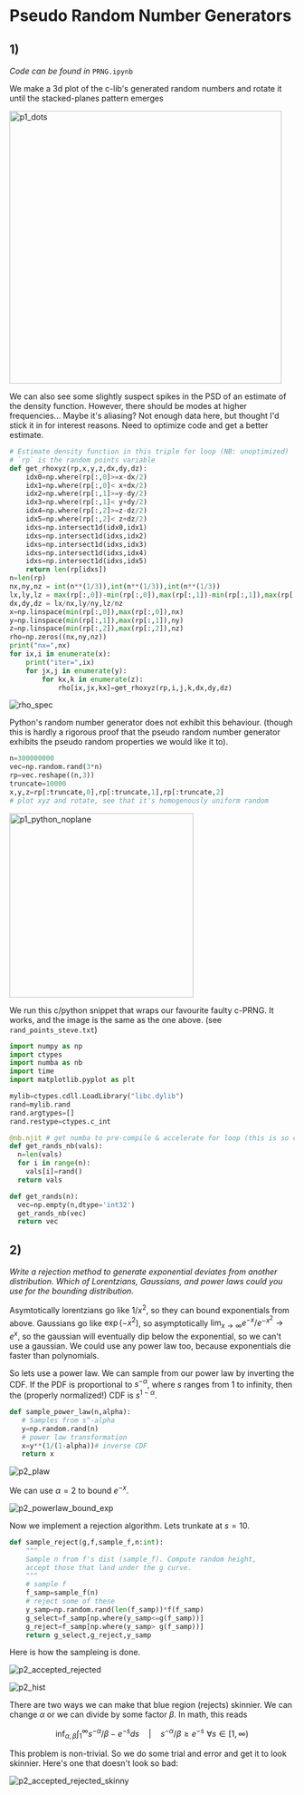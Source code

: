 # Pseudo Random Number Generators

## 1)
*Code can be found in* `PRNG.ipynb`

We make a 3d plot of the c-lib's generated random numbers and rotate it until the stacked-planes pattern emerges

<img width="481" alt="p1_dots" src="https://user-images.githubusercontent.com/21654151/202530204-854430b9-8824-404f-907c-57a5371335e7.png">

We can also see some slightly suspect spikes in the PSD of an estimate of the density function. However, there should be modes at higher frequencies... Maybe it's aliasing? Not enough data here, but thought I'd stick it in for interest reasons. Need to optimize code and get a better estimate. 

```python
# Estimate density function in this triple for loop (NB: unoptimized)
# `rp` is the random points variable
def get_rhoxyz(rp,x,y,z,dx,dy,dz):
    idx0=np.where(rp[:,0]>=x-dx/2)
    idx1=np.where(rp[:,0]< x+dx/2)
    idx2=np.where(rp[:,1]>=y-dy/2)
    idx3=np.where(rp[:,1]< y+dy/2)
    idx4=np.where(rp[:,2]>=z-dz/2)
    idx5=np.where(rp[:,2]< z+dz/2)
    idxs=np.intersect1d(idx0,idx1)
    idxs=np.intersect1d(idxs,idx2)
    idxs=np.intersect1d(idxs,idx3)
    idxs=np.intersect1d(idxs,idx4)
    idxs=np.intersect1d(idxs,idx5)
    return len(rp[idxs])
n=len(rp)
nx,ny,nz = int(n**(1/3)),int(n**(1/3)),int(n**(1/3))
lx,ly,lz = max(rp[:,0])-min(rp[:,0]),max(rp[:,1])-min(rp[:,1]),max(rp[:,2])-min(rp[:,2])
dx,dy,dz = lx/nx,ly/ny,lz/nz
x=np.linspace(min(rp[:,0]),max(rp[:,0]),nx)
y=np.linspace(min(rp[:,1]),max(rp[:,1]),ny)
z=np.linspace(min(rp[:,2]),max(rp[:,2]),nz)
rho=np.zeros((nx,ny,nz))
print("nx=",nx)
for ix,i in enumerate(x):
    print("iter=",ix)
    for jx,j in enumerate(y):
        for kx,k in enumerate(z):
            rho[ix,jx,kx]=get_rhoxyz(rp,i,j,k,dx,dy,dz)
```

![rho_spec](https://user-images.githubusercontent.com/21654151/202530299-f272e7c8-c6d2-4679-a70c-50e0081b6dbe.png)


Python's random number generator does not exhibit this behaviour. (though this is hardly a rigorous proof that the pseudo random number generator exhibits the pseudo random properties we would like it to). 

```python
n=300000000
vec=np.random.rand(3*n)
rp=vec.reshape((n,3))
truncate=10000
x,y,z=rp[:truncate,0],rp[:truncate,1],rp[:truncate,2]
# plot xyz and rotate, see that it's homogenously uniform random
```

<img width="325" alt="p1_python_noplane" src="https://user-images.githubusercontent.com/21654151/202530399-192b4fca-91df-4b89-85a4-3db0d4c35644.png">


We run this c/python snippet that wraps our favourite faulty c-PRNG. It works, and the image is the same as the one above. (see `rand_points_steve.txt`)

```python
import numpy as np
import ctypes
import numba as nb
import time
import matplotlib.pyplot as plt

mylib=ctypes.cdll.LoadLibrary("libc.dylib")
rand=mylib.rand
rand.argtypes=[]
rand.restype=ctypes.c_int

@nb.njit # get numba to pre-compile & accelerate for loop (this is so cool!)
def get_rands_nb(vals):
  n=len(vals)
  for i in range(n):
    vals[i]=rand()
  return vals

def get_rands(n):
  vec=np.empty(n,dtype='int32')
  get_rands_nb(vec)
  return vec
```

## 2)

*Write a rejection method to generate exponential deviates from another distribution. Which of Lorentzians, Gaussians, and power laws could you use for the bounding distribution.*

Asymtotically lorentzians go like $1/x^2$, so they can bound exponentials from above. Gaussians go like $\exp(-x^2)$, so asymptotically $\lim_{x\to\infty}e^{-x}/e^{-x^2}\to e^x$, so the gaussian will eventually dip below the exponential, so we can't use a gaussian. We could use any power law too, because exponentials die faster than polynomials. 

So lets use a power law. We can sample from our power law by inverting the CDF. If the PDF is proportional to $s^{-\alpha}$, where $s$ ranges from 1 to infinity, then the (properly normalized!) CDF is $s^{1-\alpha}$. 

```python
def sample_power_law(n,alpha):
   # Samples from s^-alpha
   y=np.random.rand(n)
   # power law transformation
   x=y**(1/(1-alpha))# inverse CDF
   return x
```

![p2_plaw](https://user-images.githubusercontent.com/21654151/202577614-363bfe0c-ea46-436a-be39-cf63bec9928d.png)


We can use $\alpha=2$ to bound $e^{-x}$. 

![p2_powerlaw_bound_exp](https://user-images.githubusercontent.com/21654151/202577683-d36d8665-85ad-48c6-a02b-371b8fc9c6a9.png)

Now we implement a rejection algorithm. Lets trunkate at $s=10$. 

```python
def sample_reject(g,f,sample_f,n:int):
    """
    Sample n from f's dist (sample_f). Compute random height,
    accept those that land under the g curve.
    """
    # sample f 
    f_samp=sample_f(n)
    # reject some of these
    y_samp=np.random.rand(len(f_samp))*f(f_samp)
    g_select=f_samp[np.where(y_samp<=g(f_samp))]
    g_reject=f_samp[np.where(y_samp> g(f_samp))]
    return g_select,g_reject,y_samp
```

Here is how the sampleing is done. 

![p2_accepted_rejected](https://user-images.githubusercontent.com/21654151/202577723-6c093d3a-4d0e-4bf5-baaf-7ef89d409055.png)

![p2_hist](https://user-images.githubusercontent.com/21654151/202577738-49e37b2c-ebfb-41c9-88b1-e6b71060e26c.png)

There are two ways we can make that blue region (rejects) skinnier. We can change $\alpha$ or we can divide by some factor $\beta$. In math, this reads

$$
\inf_{\alpha,\beta} \int_1^\infty s^{-\alpha}/\beta - e^{-s} ds \quad\bigg|\quad
s^{-\alpha}/\beta \geq e^{-s}\,\,\forall s\in [1,\infty)
$$

This problem is non-trivial. So we do some trial and error and get it to look skinnier. Here's one that doesn't look so bad:


![p2_accepted_rejected_skinny](https://user-images.githubusercontent.com/21654151/202577789-0d5e98ce-19bf-4e90-b0bb-dab941ed3a48.png)













